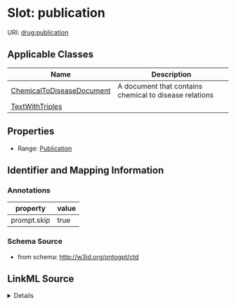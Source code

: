 # Slot: publication

URI: [drug:publication](http://w3id.org/ontogpt/drug/publication)



<!-- no inheritance hierarchy -->




## Applicable Classes

| Name | Description |
| --- | --- |
[ChemicalToDiseaseDocument](ChemicalToDiseaseDocument.md) | A document that contains chemical to disease relations
[TextWithTriples](TextWithTriples.md) | 






## Properties

* Range: [Publication](Publication.md)







## Identifier and Mapping Information





### Annotations

| property | value |
| --- | --- |
| prompt.skip | true |



### Schema Source


* from schema: http://w3id.org/ontogpt/ctd




## LinkML Source

<details>
```yaml
name: publication
annotations:
  prompt.skip:
    tag: prompt.skip
    value: 'true'
from_schema: http://w3id.org/ontogpt/ctd
rank: 1000
alias: publication
owner: TextWithTriples
domain_of:
- TextWithTriples
range: Publication
inlined: true

```
</details>